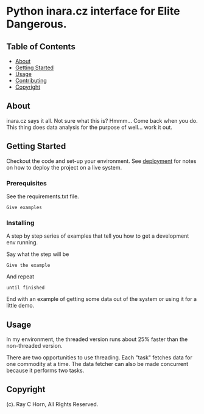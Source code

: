 # Python inara.cz interface for Elite Dangerous. 

## Table of Contents

- [About](#about)
- [Getting Started](#getting_started)
- [Usage](#usage)
- [Contributing](../CONTRIBUTING.md)
- [Copyright](#copyright)

## About <a name = "about"></a>

inara.cz says it all.  Not sure what this is?  Hmmm... Come back when you do.  This thing does data analysis for the purpose of well... work it out.

## Getting Started <a name = "getting_started"></a>

Checkout the code and set-up your environment. See [deployment](#deployment) for notes on how to deploy the project on a live system.

### Prerequisites

See the requirements.txt file.

```
Give examples
```

### Installing

A step by step series of examples that tell you how to get a development env running.

Say what the step will be

```
Give the example
```

And repeat

```
until finished
```

End with an example of getting some data out of the system or using it for a little demo.

## Usage <a name = "usage"></a>

In my environment, the threaded version runs about 25% faster than the non-threaded version.

There are two opportunities to use threading. Each "task" fetches data for one commodity at a time.  The data fetcher can also be made concurrent because it performs two tasks.

## Copyright <a name = "copyright"></a>

(c). Ray C Horn, All RIghts Reserved.
